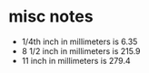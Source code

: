 
# misc notes

+ 1/4th inch in millimeters is 6.35
+ 8 1/2 inch in millimeters is 215.9
+ 11 inch in millimeters is 279.4

